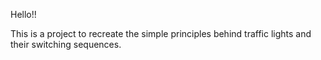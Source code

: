 Hello!!

This is a project to recreate the simple principles behind traffic lights and their switching sequences.
